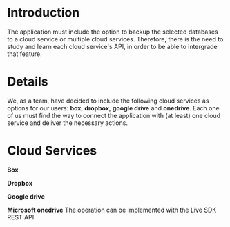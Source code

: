 # Introduction #

The application must include the option to backup the selected databases to a cloud service or multiple cloud services. Therefore, there is the need to study and learn each cloud service's API, in order to be able to intergrade that feature.

# Details #

We, as a team, have decided to include the following cloud services as options for our users: **box**, **dropbox**, **google drive** and **onedrive**.
Each one of us must find the way to connect the application with (at least) one cloud service and deliver the necessary actions.

# Cloud Services #

**Box**

**Dropbox**

**Google drive**

**Microsoft onedrive**
The operation can be implemented with the Live SDK REST API.